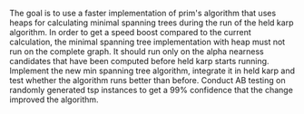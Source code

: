 The goal is to use a faster implementation of prim's algorithm that uses heaps for calculating minimal spanning trees during the run of the held karp algorithm. In order to get a speed boost compared to the current calculation, the minimal spanning tree implementation with heap must not run on the complete graph. It should run only on the alpha nearness candidates that have been computed before held karp starts running.
Implement the new min spanning tree algorithm, integrate it in held karp and test whether the algorithm runs better than before. Conduct AB testing on randomly generated tsp instances to get a 99% confidence that the change improved the algorithm.
